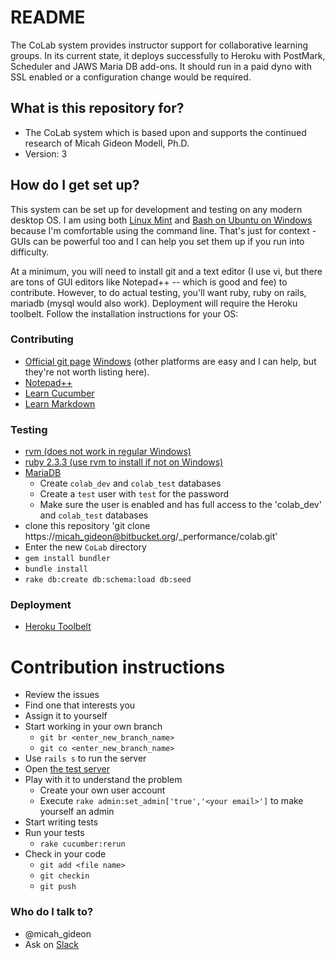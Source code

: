 # README #

The CoLab system provides instructor support for collaborative learning groups. In its current state, it deploys successfully to Heroku with PostMark, Scheduler and JAWS Maria DB add-ons. It should run in a paid dyno with SSL enabled or a configuration change would be required.

## What is this repository for? ##

* The CoLab system which is based upon and supports the continued research of Micah Gideon Modell, Ph.D.
* Version: 3

## How do I get set up? ##

This system can be set up for development and testing on any modern desktop OS. I am using both [Linux Mint](https://www.linuxmint.com/download.php) and [Bash on Ubuntu on Windows](https://msdn.microsoft.com/en-us/commandline/wsl/install_guide) because I'm comfortable using the command line. That's just for context - GUIs can be powerful too and I can help you set them up if you run into difficulty.

At a minimum, you will need to install git and a text editor (I use vi, but there are tons of GUI editors like Notepad++ -- which is good and fee) to contribute. However, to do actual testing, you'll want ruby, ruby on rails, mariadb (mysql would also work). Deployment will require the Heroku toolbelt. Follow the installation instructions for your OS:

### Contributing ###

* [Official git page](https://git-scm.com/) [Windows](https://git-for-windows.github.io/) (other platforms are easy and I can help, but they're not worth listing here).
* [Notepad++](https://notepad-plus-plus.org/download/v7.3.3.html)
* [Learn Cucumber](https://cucumber.io/docs)
* [Learn Markdown](https://bitbucket.org/tutorials/markdowndemo)

### Testing ###
* [rvm (does not work in regular Windows)](http://rvm.io/)
* [ruby 2.3.3 (use rvm to install if not on Windows)](https://www.ruby-lang.org/en/downloads/)
* [MariaDB](https://mariadb.org/download/)
    * Create `colab_dev` and `colab_test` databases
    * Create a `test` user with `test` for the password
    * Make sure the user is enabled and has full access to the 'colab_dev' and `colab_test` databases
* clone this repository 'git clone https://micah_gideon@bitbucket.org/_performance/colab.git'
* Enter the new `CoLab` directory
* `gem install bundler`
* `bundle install`
* `rake db:create db:schema:load db:seed`

### Deployment ###
* [Heroku Toolbelt](https://devcenter.heroku.com/articles/heroku-cli)

# Contribution instructions #
* Review the issues
* Find one that interests you
* Assign it to yourself
* Start working in your own branch
    * `git br <enter_new_branch_name>`
    * `git co <enter_new_branch_name>`
* Use `rails s` to run the server
* Open [the test server](http://localhost:3000)
* Play with it to understand the problem
    * Create your own user account
    * Execute `rake admin:set_admin['true','<your email>']` to make yourself an admin
* Start writing tests
* Run your tests
    * `rake cucumber:rerun`
* Check in your code
    * `git add <file name>`
    * `git checkin`
    * `git push`

### Who do I talk to? ###

* @micah_gideon
* Ask on [Slack](https://suny-k.slack.com/messages/G4DNHKPMM)